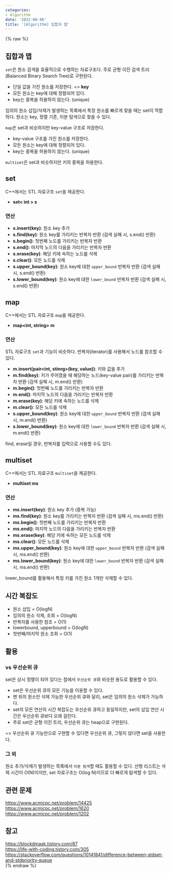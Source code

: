 ```yaml
---
categories:
- Algorithm
date: '2022-08-06'
title: '[Algorithm] 집합과 맵'
---
```


{% raw %}
## 집합과 맵
`set`은 원소 검색을 효율적으로 수행하는 자료구조다. 주로 균형 이진 검색 트리(Balanced Binary Search Tree)로 구현된다.
- 단일 값을 가진 원소를 저장한다. => **key**<br>
- 모든 원소는 key에 대해 정렬되어 있다.
- key는 중복을 허용하지 않는다. (unique)

임의의 원소 삽입/삭제가 발생하는 목록에서 특정 원소를 빠르게 찾을 때는 set이 적합하다. 원소는 key, 정렬 기준, 이분 탐색으로 찾을 수 있다.

`map`은 set과 비슷하지만 key-value 구조로 저장한다.
- key-value 구조를 가진 원소를 저장한다.
- 모든 원소는 key에 대해 정렬되어 있다.
- key는 중복을 허용하지 않는다. (unique)

`multiset`은 set과 비슷하지만 키의 중복을 허용한다.

## set
C++에서는 STL 자료구조 `set`을 제공한다.
- **set< int > s**<br>

### 연산
- **s.insert(key)**: 원소 key 추가
- **s.find(key)**: 원소 key를 가리키는 반복자 반환 (검색 실패 시, s.end() 반환)
- **s.begin()**: 첫번째 노드를 가리키는 반복자 반환
- **s.end()**: 마지막 노드의 다음을 가리키는 반복자 반환
- **s.erase(key)**: 해당 키에 속하는 노드를 삭제
- **s.clear()**: 모든 노드를 삭제
- **s.upper_bound(key)**: 원소 key에 대한 `upper_bound` 반복자 반환 (검색 실패 시, s.end() 반환)
- **s.lower_bound(key)**: 원소 key에 대한 `lower_bound` 반복자 반환 (검색 실패 시, s.end() 반환)

## map
C++에서는 STL 자료구조 `map`을 제공한다.
- **map<int, string> m**<br>

### 연산
STL 자료구조 `set`과 기능이 비슷하다. 반복자(iterator)를 사용해서 노드를 참조할 수 있다.
- **m.insert(pair<int, stinrg>(key, value))**: 키와 값을 추가
- **m.find(key)**: 키가 주어졌을 때 해당하는 노드(key-value pair)를 가리키는 반복자 반환 (검색 실패 시, m.end() 반환)
- **m.begin()**: 첫번째 노드를 가리키는 반복자 반환
- **m.end()**: 마지막 노드의 다음을 가리키는 반복자 반환
- **m.erase(key)**: 해당 키에 속하는 노드를 삭제
- **m.clear()**: 모든 노드를 삭제
- **s.upper_bound(key)**: 원소 key에 대한 `upper_bound` 반복자 반환 (검색 실패 시, m.end() 반환)
- **s.lower_bound(key)**: 원소 key에 대한 `lower_bound` 반복자 반환 (검색 실패 시, m.end() 반환)

find, erase일 경우, 반복자를 입력으로 사용할 수도 있다.

## multiset
C++에서는 STL 자료구조 `multiset`을 제공한다.
- **multiset<int> ms**<br>

### 연산
- **ms.insert(key)**: 원소 key 추가 (중복 가능)
- **ms.find(key)**: 원소 key를 가리키는 반복자 반환 (검색 실패 시, ms.end() 반환)
- **ms.begin()**: 첫번째 노드를 가리키는 반복자 반환
- **ms.end()**: 마지막 노드의 다음을 가리키는 반복자 반환
- **ms.erase(key)**: 해당 키에 속하는 모든 노드를 삭제
- **ms.clear()**: 모든 노드를 삭제
- **ms.upper_bound(key)**: 원소 key에 대한 `upper_bound` 반복자 반환 (검색 실패 시, ms.end() 반환)
- **ms.lower_bound(key)**: 원소 key에 대한 `lower_bound` 반복자 반환 (검색 실패 시, ms.end() 반환)

lower_bound를 활용해서 특정 키를 가진 원소 1개만 삭제할 수 있다.

## 시간 복잡도
- 원소 삽입 = O(logN)
- 임의의 원소 삭제, 조회 = O(logN)
- 반복자를 사용한 참조 = O(1)
- lowerbound, upperbound = O(logN)
- 첫번째/마지막 원소 조회 = O(1)

## 활용
### vs 우선순위 큐
set은 상시 정렬이 되어 있다는 점에서 `우선순위 큐`와 비슷한 용도로 활용할 수 있다.
- set은 우선순위 큐의 모든 기능을 이용할 수 있다.
- 맨 위의 원소만 삭제 가능한 우선순위 큐와 달리, set은 임의의 원소 삭제가 가능하다.
- set의 모든 연산의 시간 복잡도는 우선순위 큐하고 동일하지만, set의 삽입 연산 시간은 우선순위 큐보다 오래 걸린다.
- 주로 set은 균형 이진 트리, 우선순위 큐는 heap으로 구현된다.

=> 우선순위 큐 기능만으로 구현할 수 있다면 우선순위 큐, 그렇지 않다면 set을 사용한다.<br>

### 그 외
원소 추가/삭제가 발생하는 목록에서 `이분 탐색`할 때도 활용할 수 있다. 선형 리스트는 삭제 시간이 O(N)이지만, set 자료구조는 O(log N)이므로 더 빠르게 탐색할 수 있다.

## 관련 문제
https://www.acmicpc.net/problem/14425<br>
https://www.acmicpc.net/problem/1620<br>
https://www.acmicpc.net/problem/1202<br>

## 참고
https://blockdmask.tistory.com/87<br>
https://life-with-coding.tistory.com/305<br>
https://stackoverflow.com/questions/10141841/difference-between-stdset-and-stdpriority-queue<br>
{% endraw %}